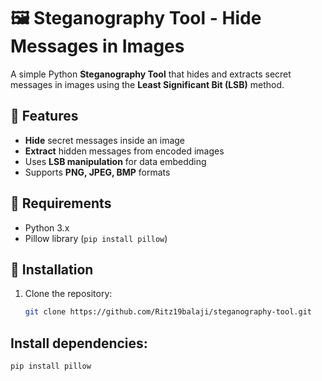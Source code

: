 # 🖼️ Steganography Tool - Hide Messages in Images

A simple Python **Steganography Tool** that hides and extracts secret messages in images using the **Least Significant Bit (LSB)** method.

## 🚀 Features
- **Hide** secret messages inside an image  
- **Extract** hidden messages from encoded images  
- Uses **LSB manipulation** for data embedding  
- Supports **PNG, JPEG, BMP** formats  

## 📌 Requirements
- Python 3.x  
- Pillow library (`pip install pillow`)  

## 🔧 Installation
1. Clone the repository:  
   ```bash
   git clone https://github.com/Ritz19balaji/steganography-tool.git

## Install dependencies:
```bash
pip install pillow
